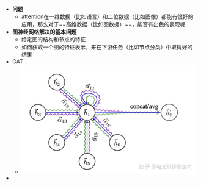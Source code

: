 - **问题**
	- attention在一维数据（比如语言）和二位数据（比如图像）都能有很好的应用，那么对于==高维数据（比如图数据）==，能否有出色的表现呢
- **图神经网络解决的基本问题**
	- 给定图的结构和节点的特征
	- 如何获取一个图的特征表示，来在下游任务（比如节点分类）中取得好的结果
- GAT
	- ![](attachments/Pasted%20image%2020230105163838.png)
- 